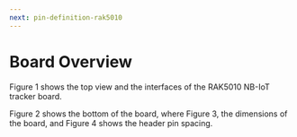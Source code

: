 ```yaml
---
next: pin-definition-rak5010
---
```


# Board Overview

Figure 1 shows the top view and the interfaces of the RAK5010 NB-IoT tracker board.

<rk-img
  src="/assets/images/datasheet/rak5010/top-view-of-the-board-with-interfaces.jpg"
  width="100%"
  figure-number="1"
  caption="Top View of the Board with Interfaces"
/>

Figure 2 shows the bottom of the board, where Figure 3, the dimensions of the board, and Figure 4 shows the header pin spacing.

<rk-img
  src="/assets/images/datasheet/rak5010/bottom-view-of-the-board-with-interfaces.jpg"
  width="100%"
  figure-number="2"
  caption="Bottom View of the Board with Interfaces"
/>

<rk-img
  src="/assets/images/datasheet/rak5010/board-dimensions.jpg"
  width="75%"
  figure-number="3"
  caption="Board Dimensions"
/>

<rk-img
  src="/assets/images/datasheet/rak5010/header-spacing.jpg"
  width="75%"
  figure-number="4"
  caption="Header Spacing"
/>